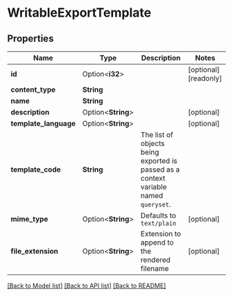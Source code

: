 # WritableExportTemplate

## Properties

Name | Type | Description | Notes
------------ | ------------- | ------------- | -------------
**id** | Option<**i32**> |  | [optional][readonly]
**content_type** | **String** |  | 
**name** | **String** |  | 
**description** | Option<**String**> |  | [optional]
**template_language** | Option<**String**> |  | [optional]
**template_code** | **String** | The list of objects being exported is passed as a context variable named <code>queryset</code>. | 
**mime_type** | Option<**String**> | Defaults to <code>text/plain</code> | [optional]
**file_extension** | Option<**String**> | Extension to append to the rendered filename | [optional]

[[Back to Model list]](../README.md#documentation-for-models) [[Back to API list]](../README.md#documentation-for-api-endpoints) [[Back to README]](../README.md)


